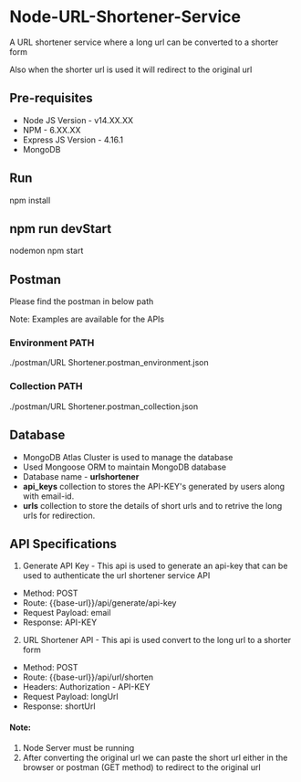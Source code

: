 # Node-URL-Shortener-Service

A URL shortener service where a long url can be converted to a shorter form 

Also when the shorter url is used it will redirect to the original url

## Pre-requisites
* Node JS Version - v14.XX.XX
* NPM - 6.XX.XX
* Express JS Version - 4.16.1
* MongoDB

## Run

npm install

## npm run devStart

nodemon npm start

## Postman

Please find the postman in below path 

Note: Examples are available for the APIs

### Environment PATH

./postman/URL Shortener.postman_environment.json

### Collection PATH

./postman/URL Shortener.postman_collection.json

## Database

* MongoDB Atlas Cluster is used to manage the database
* Used Mongoose ORM to maintain MongoDB database
* Database name - **urlshortener**
* **api_keys** collection to stores the API-KEY's generated by users along with email-id.
* **urls** collection to store the details of short urls and to retrive the long urls for redirection.

## API Specifications

1. Generate API Key - This api is used to generate an api-key that can be used to authenticate the url shortener service API

* Method: POST
* Route: {{base-url}}/api/generate/api-key
* Request Payload: email
* Response: API-KEY

2. URL Shortener API - This api is used convert to the long url to a shorter form

* Method: POST
* Route: {{base-url}}/api/url/shorten
* Headers: Authorization - API-KEY
* Request Payload: longUrl
* Response: shortUrl

#### Note: 

1. Node Server must be running
2. After converting the original url we can paste the short url either in the browser or postman (GET method) to redirect to the original url 

